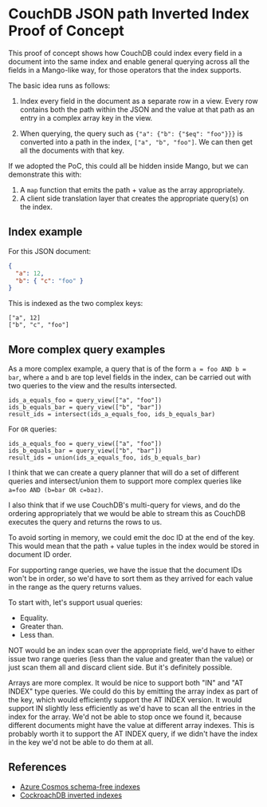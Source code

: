 # CouchDB JSON path Inverted Index Proof of Concept

This proof of concept shows how CouchDB could index every field in a document
into the same index and enable general querying across all the fields in a
Mango-like way, for those operators that the index supports.

The basic idea runs as follows:

1. Index every field in the document as a separate row in a view. Every row
   contains both the path within the JSON and the value at that path as an entry
   in a complex array key in the view.

2. When querying, the query such as `{"a": {"b": {"$eq": "foo"}}}` is converted
   into a path in the index, `["a", "b", "foo"]`. We can then get all the
   documents with that key.

If we adopted the PoC, this could all be hidden inside Mango, but we can
demonstrate this with:

1. A `map` function that emits the path + value as the array appropriately.
2. A client side translation layer that creates the appropriate query(s) on the
   index.

## Index example

For this JSON document:

```json
{
  "a": 12,
  "b": { "c": "foo" }
}
```

This is indexed as the two complex keys:

```
["a", 12]
["b", "c", "foo"]
```

## More complex query examples

As a more complex example, a query that is of the form `a = foo AND b = bar`,
where `a` and `b` are top level fields in the index, can be carried out with two
queries to the view and the results intersected.

```
ids_a_equals_foo = query_view(["a", "foo"])
ids_b_equals_bar = query_view(["b", "bar"])
result_ids = intersect(ids_a_equals_foo, ids_b_equals_bar)
```

For `OR` queries:

```
ids_a_equals_foo = query_view(["a", "foo"])
ids_b_equals_bar = query_view(["b", "bar"])
result_ids = union(ids_a_equals_foo, ids_b_equals_bar)
```

I think that we can create a query planner that will do a set of different
queries and intersect/union them to support more complex queries like
`a=foo AND (b=bar OR c=baz)`.

I also think that if we use CouchDB's multi-query for views, and do the ordering
appropriately that we would be able to stream this as CouchDB executes the query
and returns the rows to us.

To avoid sorting in memory, we could emit the doc ID at the end of the key. This
would mean that the path + value tuples in the index would be stored in document
ID order.

For supporting range queries, we have the issue that the document IDs won't be
in order, so we'd have to sort them as they arrived for each value in the range
as the query returns values.

To start with, let's support usual queries:

- Equality.
- Greater than.
- Less than.

NOT would be an index scan over the appropriate field, we'd have to either issue
two range queries (less than the value and greater than the value) or just scan
them all and discard client side. But it's definitely possible.

Arrays are more complex. It would be nice to support both "IN" and "AT INDEX"
type queries. We could do this by emitting the array index as part of the key,
which would efficiently support the AT INDEX version. It would support IN
slightly less efficiently as we'd have to scan all the entries in the index for
the array. We'd not be able to stop once we found it, because different
documents might have the value at different array indexes. This is probably
worth it to support the AT INDEX query, if we didn't have the index in the key
we'd not be able to do them at all.

## References

- [Azure Cosmos schema-free indexes](https://www.vldb.org/pvldb/vol8/p1668-shukla.pdf)
- [CockroachDB inverted indexes](https://github.com/cockroachdb/cockroach/blob/master/docs/RFCS/20171020_inverted_indexes.md)
